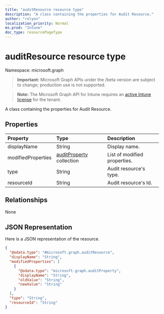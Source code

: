 ```yaml
---
title: "auditResource resource type"
description: "A class containing the properties for Audit Resource."
author: "rolyon"
localization_priority: Normal
ms.prod: "Intune"
doc_type: resourcePageType
---
```


# auditResource resource type

Namespace: microsoft.graph

> **Important:** Microsoft Graph APIs under the /beta version are subject to change; production use is not supported.

> **Note:** The Microsoft Graph API for Intune requires an [active Intune license](https://go.microsoft.com/fwlink/?linkid=839381) for the tenant.

A class containing the properties for Audit Resource.

## Properties
|Property|Type|Description|
|:---|:---|:---|
|displayName|String|Display name.|
|modifiedProperties|[auditProperty](../resources/intune-auditing-auditproperty.md) collection|List of modified properties.|
|type|String|Audit resource's type.|
|resourceId|String|Audit resource's Id.|

## Relationships
None

## JSON Representation
Here is a JSON representation of the resource.
<!-- {
  "blockType": "resource",
  "@odata.type": "microsoft.graph.auditResource"
}
-->
``` json
{
  "@odata.type": "#microsoft.graph.auditResource",
  "displayName": "String",
  "modifiedProperties": [
    {
      "@odata.type": "microsoft.graph.auditProperty",
      "displayName": "String",
      "oldValue": "String",
      "newValue": "String"
    }
  ],
  "type": "String",
  "resourceId": "String"
}
```



